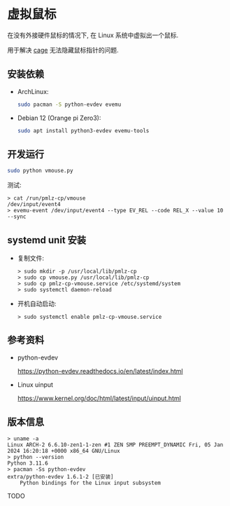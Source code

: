 # 虚拟鼠标

在没有外接硬件鼠标的情况下, 在 Linux 系统中虚拟出一个鼠标.

用于解决 [cage](https://www.hjdskes.nl/projects/cage/) 无法隐藏鼠标指针的问题.

## 安装依赖

- ArchLinux:

  ```sh
  sudo pacman -S python-evdev evemu
  ```

- Debian 12 (Orange pi Zero3):

  ```sh
  sudo apt install python3-evdev evemu-tools
  ```

## 开发运行

```sh
sudo python vmouse.py
```

测试:

```
> cat /run/pmlz-cp/vmouse
/dev/input/event4
> evemu-event /dev/input/event4 --type EV_REL --code REL_X --value 10 --sync
```

## systemd unit 安装

- 复制文件:

  ```
  > sudo mkdir -p /usr/local/lib/pmlz-cp
  > sudo cp vmouse.py /usr/local/lib/pmlz-cp
  > sudo cp pmlz-cp-vmouse.service /etc/systemd/system
  > sudo systemctl daemon-reload
  ```

- 开机自动启动:

  ```
  > sudo systemctl enable pmlz-cp-vmouse.service
  ```

## 参考资料

- python-evdev

  <https://python-evdev.readthedocs.io/en/latest/index.html>

- Linux uinput

  <https://www.kernel.org/doc/html/latest/input/uinput.html>

## 版本信息

```
> uname -a
Linux ARCH-2 6.6.10-zen1-1-zen #1 ZEN SMP PREEMPT_DYNAMIC Fri, 05 Jan 2024 16:20:18 +0000 x86_64 GNU/Linux
> python --version
Python 3.11.6
> pacman -Ss python-evdev
extra/python-evdev 1.6.1-2 [已安装]
    Python bindings for the Linux input subsystem
```

TODO
